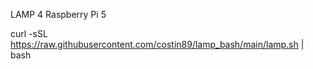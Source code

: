 LAMP 4 Raspberry Pi 5

curl -sSL https://raw.githubusercontent.com/costin89/lamp_bash/main/lamp.sh | bash
